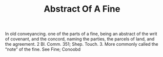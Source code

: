 ---
title: Abstract Of A Fine
letter: A
permalink: "/definitions/abstract-of-a-fine.html"
body: In old conveyancing. one of the parts of a fine, being an abstract of the writ
  of covenant, and the concord, naming the parties, the parcels of land, and the agreement.
  2 Bl. Comm. 351; Shep. Touch. 3. More commonly called the “note” of the fine. See
  Fine; Conoobd
published_at: '2018-07-07'
source: Black's Law Dictionary
layout: post
---